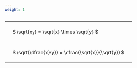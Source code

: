 ```yaml
---
weight: 1
---
```


<style type="text/css">
#T_b31cb th.col_heading {
  text-align: left;
  font-size: 1em;
}
#T_b31cb td {
  text-align: left;
  font-size: 1em;
  padding: 1.5em;
}
</style>
<table id="T_b31cb">
  <thead>
  </thead>
  <tbody>
    <tr>
      <td id="T_b31cb_row0_col0" class="data row0 col0" >$ \sqrt{xy} = \sqrt{x} \times \sqrt{y} $</td>
    </tr>
    <tr>
      <td id="T_b31cb_row1_col0" class="data row1 col0" >$ \sqrt{\dfrac{x}{y}} = \dfrac{\sqrt{x}}{\sqrt{y}} $</td>
    </tr>
  </tbody>
</table>
